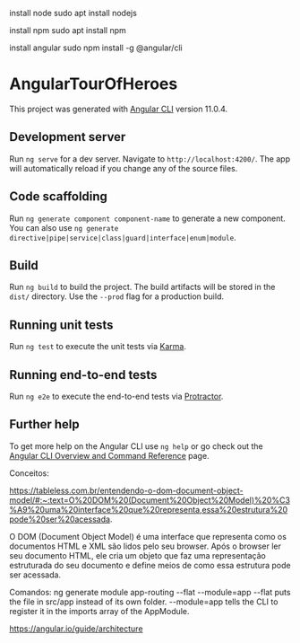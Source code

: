 install node sudo apt install nodejs

install npm sudo apt install npm

install angular sudo npm install -g @angular/cli


# AngularTourOfHeroes

This project was generated with [Angular CLI](https://github.com/angular/angular-cli) version 11.0.4.

## Development server

Run `ng serve` for a dev server. Navigate to `http://localhost:4200/`. The app will automatically reload if you change any of the source files.

## Code scaffolding

Run `ng generate component component-name` to generate a new component. You can also use `ng generate directive|pipe|service|class|guard|interface|enum|module`.

## Build

Run `ng build` to build the project. The build artifacts will be stored in the `dist/` directory. Use the `--prod` flag for a production build.

## Running unit tests

Run `ng test` to execute the unit tests via [Karma](https://karma-runner.github.io).

## Running end-to-end tests

Run `ng e2e` to execute the end-to-end tests via [Protractor](http://www.protractortest.org/).

## Further help

To get more help on the Angular CLI use `ng help` or go check out the [Angular CLI Overview and Command Reference](https://angular.io/cli) page.

Conceitos:

https://tableless.com.br/entendendo-o-dom-document-object-model/#:~:text=O%20DOM%20(Document%20Object%20Model)%20%C3%A9%20uma%20interface%20que%20representa,essa%20estrutura%20pode%20ser%20acessada.

O DOM (Document Object Model) é uma interface que representa como os documentos HTML e XML são lidos pelo seu browser. Após o browser ler seu documento HTML, ele cria um objeto que faz uma representação estruturada do seu documento e define meios de como essa estrutura pode ser acessada.

Comandos:
ng generate module app-routing --flat --module=app
--flat puts the file in src/app instead of its own folder.
--module=app tells the CLI to register it in the imports array of the AppModule.


https://angular.io/guide/architecture 